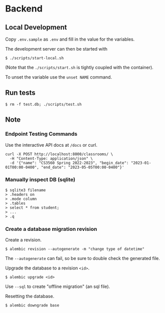 # Backend

## Local Development

Copy `.env.sample` as `.env` and fill in the value for the variables.

The development server can then be started with

```console
$ ./scripts/start-local.sh
```

(Note that the `./scripts/start.sh` is tightly coupled with the container).

To unset the variable use the `unset NAME` command.

## Run tests

```console
$ rm -f test.db; ./scripts/test.sh
```

## Note

### Endpoint Testing Commands

Use the interactive API docs at `/docs` or curl.

```console
curl -X POST http://localhost:8000/classrooms/ \
  -H "Content-Type: application/json" \
  -d '{"name": "CS3560 Spring 2022-2023", "begin_date": "2023-01-01T00:00-0400", "end_date": "2023-05-05T00:00-0400"}'
```

### Manually inspect DB (sqlite)

```console
$ sqlite3 filename
> .headers on
> .mode column
> .tables
> select * from student;
> ...
> .q
```

### Create a database migration revision

Create a revision.

```console
$ alembic revision --autogenerate -m "change type of datetime"
```

The `--autogenerate` can fail, so be sure to double check the generated file.

Upgrade the database to a revision `<id>`.

```console
$ alembic upgrade <id>
```

Use `--sql` to create "offline migration" (an sql file).

Resetting the database.

```console
$ alembic downgrade base
```
